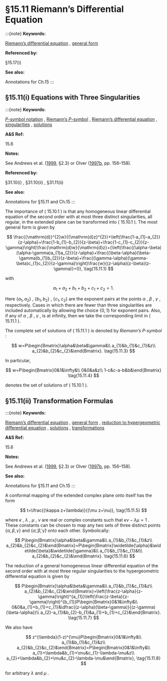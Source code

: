 # §15.11 Riemann’s Differential Equation

:::{note}
**Keywords:**

[Riemann’s differential equation](http://dlmf.nist.gov/search/search?q=Riemann%20differential%20equation) , [general form](http://dlmf.nist.gov/search/search?q=general%20form)

**Referenced by:**

§15.17(i)

**See also:**

Annotations for Ch.15
:::


## §15.11(i) Equations with Three Singularities

:::{note}
**Keywords:**

[$P$-symbol notation](http://dlmf.nist.gov/search/search?q=P-symbol%20notation) , [Riemann’s $P$-symbol](http://dlmf.nist.gov/search/search?q=Riemanns%20P-symbol) , [Riemann’s differential equation](http://dlmf.nist.gov/search/search?q=Riemann%20differential%20equation) , [singularities](http://dlmf.nist.gov/search/search?q=singularities) , [solutions](http://dlmf.nist.gov/search/search?q=solutions)

**A&S Ref:**

15.6

**Notes:**

See Andrews et al. ([1999](./bib/index.html#bib103 "Special Functions"), §2.3) or Olver ([1997b](./bib/O.html#bib1809 "Asymptotics and Special Functions"), pp. 156–158).

**Referenced by:**

§31.10(i) , §31.10(ii) , §31.11(ii)

**See also:**

Annotations for §15.11 and Ch.15
:::

The importance of ( 15.10.1 ) is that any homogeneous linear differential equation of the second order with at most three distinct singularities, all regular, in the extended plane can be transformed into ( 15.10.1 ). The most general form is given by


<a id="E1"></a>
$$
\frac{{\mathrm{d}}^{2}w}{{\mathrm{d}z}^{2}}+\left(\frac{1-a_{1}-a_{2}}{z-\alpha}+\frac{1-b_{1}-b_{2}}{z-\beta}+\frac{1-c_{1}-c_{2}}{z-\gamma}\right)\frac{\mathrm{d}w}{\mathrm{d}z}+{\left(\frac{(\alpha-\beta)(\alpha-\gamma)a_{1}a_{2}}{z-\alpha}+\frac{(\beta-\alpha)(\beta-\gamma)b_{1}b_{2}}{z-\beta}+\frac{(\gamma-\alpha)(\gamma-\beta)c_{1}c_{2}}{z-\gamma}\right)\frac{w}{(z-\alpha)(z-\beta)(z-\gamma)}=0}, \tag{15.11.1}
$$

with


<a id="E2"></a>
$$
a_{1}+a_{2}+b_{1}+b_{2}+c_{1}+c_{2}=1. \tag{15.11.2}
$$

Here $\{a_{1},a_{2}\}$ , $\{b_{1},b_{2}\}$ , $\{c_{1},c_{2}\}$ are the exponent pairs at the points $\alpha$ , $\beta$ , $\gamma$ , respectively. Cases in which there are fewer than three singularities are included automatically by allowing the choice $\{0,1\}$ for exponent pairs. Also, if any of $\alpha$ , $\beta$ , $\gamma$ , is at infinity, then we take the corresponding limit in ( 15.11.1 ).

The complete set of solutions of ( 15.11.1 ) is denoted by *Riemann’s $P$-symbol* :


<a id="E3"></a>
$$
w=P\begin{Bmatrix}\alpha&\beta&\gamma&\\
a_{1}&b_{1}&c_{1}&z\\
a_{2}&b_{2}&c_{2}&\end{Bmatrix}. \tag{15.11.3}
$$

In particular,


<a id="E4"></a>
$$
w=P\begin{Bmatrix}0&1&\infty&\\
0&0&a&z\\
1-c&c-a-b&b&\end{Bmatrix} \tag{15.11.4}
$$

denotes the set of solutions of ( 15.10.1 ).


## §15.11(ii) Transformation Formulas

:::{note}
**Keywords:**

[Riemann’s differential equation](http://dlmf.nist.gov/search/search?q=Riemann%20differential%20equation) , [general form](http://dlmf.nist.gov/search/search?q=general%20form) , [reduction to hypergeometric differential equation](http://dlmf.nist.gov/search/search?q=reduction%20to%20hypergeometric%20differential%20equation) , [solutions](http://dlmf.nist.gov/search/search?q=solutions) , [transformations](http://dlmf.nist.gov/search/search?q=transformations)

**A&S Ref:**

15.6

**Notes:**

See Andrews et al. ([1999](./bib/index.html#bib103 "Special Functions"), §2.3) or Olver ([1997b](./bib/O.html#bib1809 "Asymptotics and Special Functions"), pp. 156–158).

**See also:**

Annotations for §15.11 and Ch.15
:::

A conformal mapping of the extended complex plane onto itself has the form


<a id="E5"></a>
$$
t=\ifrac{(\kappa z+\lambda)}{(\mu z+\nu)}, \tag{15.11.5}
$$

where $\kappa$ , $\lambda$ , $\mu$ , $\nu$ are real or complex constants such that $\kappa\nu-\lambda\mu=1$ . These constants can be chosen to map any two sets of three distinct points $\{\alpha,\beta,\gamma\}$ and $\{\widetilde{\alpha},\widetilde{\beta},\widetilde{\gamma}\}$ onto each other. Symbolically:


<a id="E6"></a>
$$
P\begin{Bmatrix}\alpha&\beta&\gamma&\\
a_{1}&b_{1}&c_{1}&z\\
a_{2}&b_{2}&c_{2}&\end{Bmatrix}=P\begin{Bmatrix}\widetilde{\alpha}&\widetilde{\beta}&\widetilde{\gamma}&\\
a_{1}&b_{1}&c_{1}&t\\
a_{2}&b_{2}&c_{2}&\end{Bmatrix}. \tag{15.11.6}
$$

The reduction of a general homogeneous linear differential equation of the second order with at most three regular singularities to the hypergeometric differential equation is given by


<a id="E7"></a>
$$
P\begin{Bmatrix}\alpha&\beta&\gamma&\\
a_{1}&b_{1}&c_{1}&z\\
a_{2}&b_{2}&c_{2}&\end{Bmatrix}=\left(\frac{z-\alpha}{z-\gamma}\right)^{a_{1}}\left(\frac{z-\beta}{z-\gamma}\right)^{b_{1}}P\begin{Bmatrix}0&1&\infty&\\
0&0&a_{1}+b_{1}+c_{1}&\dfrac{(z-\alpha)(\beta-\gamma)}{(z-\gamma)(\beta-\alpha)}\\
a_{2}-a_{1}&b_{2}-b_{1}&a_{1}+b_{1}+c_{2}&\end{Bmatrix}. \tag{15.11.7}
$$

We also have


<a id="E8"></a>
$$
z^{\lambda}(1-z)^{\mu}P\begin{Bmatrix}0&1&\infty&\\
a_{1}&b_{1}&c_{1}&z\\
a_{2}&b_{2}&c_{2}&\end{Bmatrix}=P\begin{Bmatrix}0&1&\infty&\\
a_{1}+\lambda&b_{1}+\mu&c_{1}-\lambda-\mu&z\\
a_{2}+\lambda&b_{2}+\mu&c_{2}-\lambda-\mu&\end{Bmatrix}, \tag{15.11.8}
$$

for arbitrary $\lambda$ and $\mu$ .
